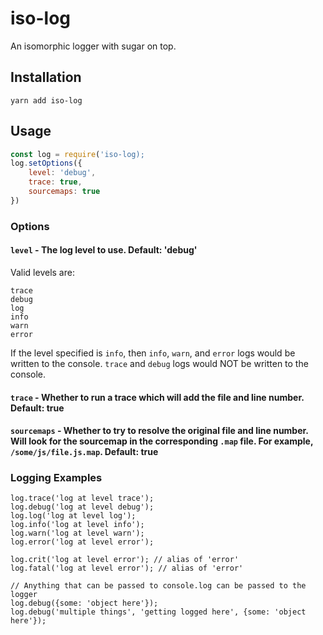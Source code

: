 # iso-log

An isomorphic logger with sugar on top.

## Installation

```
yarn add iso-log
```

## Usage

```javascript
const log = require('iso-log);
log.setOptions({
	level: 'debug',
	trace: true,
	sourcemaps: true
})
```

### Options

#### ```level``` - The log level to use.  Default: 'debug'

Valid levels are:

```
trace
debug
log
info
warn
error
```

If the level specified is ```info```, then ```info```, ```warn```, and ```error``` logs would be written to the console.  ```trace``` and ```debug``` logs would NOT be written to the console.

#### ```trace``` - Whether to run a trace which will add the file and line number.  Default: true

#### ```sourcemaps``` - Whether to try to resolve the original file and line number.  Will look for the sourcemap in the corresponding ```.map``` file.  For example, ```/some/js/file.js.map```.  Default: true

### Logging Examples

```
log.trace('log at level trace');
log.debug('log at level debug');
log.log('log at level log');
log.info('log at level info');
log.warn('log at level warn');
log.error('log at level error');

log.crit('log at level error'); // alias of 'error'
log.fatal('log at level error'); // alias of 'error'

// Anything that can be passed to console.log can be passed to the logger
log.debug({some: 'object here'});
log.debug('multiple things', 'getting logged here', {some: 'object here'});
```
